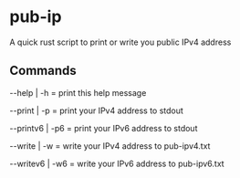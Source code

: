 # pub-ip
A quick rust script to print or write you public IPv4 address

## Commands
  --help    | -h  = print this help message

  --print   | -p  = print your IPv4 address to stdout

  --printv6 | -p6 = print your IPv6 address to stdout

  --write   | -w  = write your IPv4 address to pub-ipv4.txt

  --writev6 | -w6 = write your IPv6 address to pub-ipv6.txt
  

